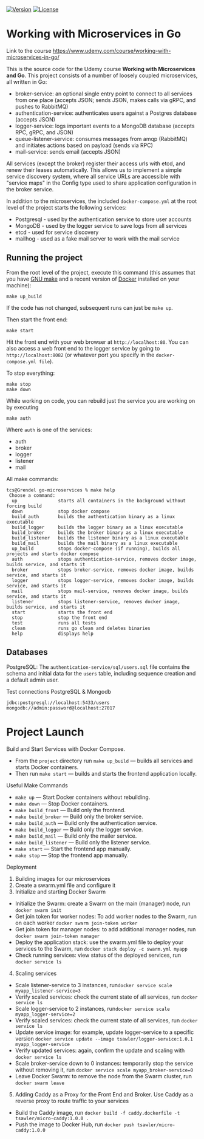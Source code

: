 [![Version](https://img.shields.io/badge/goversion-1.18.x-blue.svg)](https://golang.org)
[![License](http://img.shields.io/badge/license-mit-blue.svg?style=flat-square)](https://raw.githubusercontent.com/tsawler/goblender/master/LICENSE)

# Working with Microservices in Go

Link to the course https://www.udemy.com/course/working-with-microservices-in-go/

This is the source code for the Udemy course **Working with Microservices and Go**. This project
consists of a number of loosely coupled microservices, all written in Go:

- broker-service: an optional single entry point to connect to all services from one place (accepts JSON;
sends JSON, makes calls via gRPC, and pushes to RabbitMQ)
- authentication-service: authenticates users against a Postgres database (accepts JSON)
- logger-service: logs important events to a MongoDB database (accepts RPC, gRPC, and JSON)
- queue-listener-service: consumes messages from amqp (RabbitMQ) and initiates actions based on payload (sends via RPC)
- mail-service: sends email (accepts JSON)

All services (except the broker) register their access urls with etcd, and renew their leases automatically.
This allows us to implement a simple service discovery system, where all service URLs are accessible with
"service maps" in the Config type used to share application configuration in the broker service.

In addition to the microservices, the included `docker-compose.yml` at the root level of the project
starts the following services:

- Postgresql - used by the authentication service to store user accounts
- MongoDB - used by the logger service to save logs from all services
- etcd - used for service discovery
- mailhog - used as a fake mail server to work with the mail service

## Running the project
From the root level of the project, execute this command (this assumes that you have 
[GNU make](https://www.gnu.org/software/make/) and a recent version
of [Docker](https://www.docker.com/products/docker-desktop) installed on your machine):

~~~
make up_build 
~~~

If the code has not changed, subsequent runs can just be `make up`.

Then start the front end:

~~~
make start
~~~

Hit the front end with your web browser at `http://localhost:80`. You can also access a web 
front end to the logger service by going to `http://localhost:8082` (or whatever port you
specify in the `docker-compose.yml file`).

To stop everything:

~~~
make stop
make down
~~~

While working on code, you can rebuild just the service you are working on by
executing

`make auth`

Where `auth` is one of the services:

- auth
- broker
- logger
- listener
- mail


All make commands:

~~~
tcs@Grendel go-microservices % make help
 Choose a command:
  up               starts all containers in the background without forcing build
  down             stop docker compose
  build_auth       builds the authentication binary as a linux executable
  build_logger     builds the logger binary as a linux executable
  build_broker     builds the broker binary as a linux executable
  build_listener   builds the listener binary as a linux executable
  build_mail       builds the mail binary as a linux executable
  up_build         stops docker-compose (if running), builds all projects and starts docker compose
  auth             stops authentication-service, removes docker image, builds service, and starts it
  broker           stops broker-service, removes docker image, builds service, and starts it
  logger           stops logger-service, removes docker image, builds service, and starts it
  mail             stops mail-service, removes docker image, builds service, and starts it
  listener         stops listener-service, removes docker image, builds service, and starts it
  start            starts the front end
  stop             stop the front end
  test             runs all tests
  clean            runs go clean and deletes binaries
  help             displays help
~~~

## Databases
PostgreSQL: The `authentication-service/sql/users.sql` file contains the schema and initial data for the `users` table, including sequence creation and a default admin user.

Test connections PostgreSQL & Mongodb

~~~
jdbc:postgresql://localhost:5433/users
mongodb://admin:password@localhost:27017
~~~

# Project Launch

Build and Start Services with Docker Compose.

- From the `project` directory run `make up_build` — builds all services and starts Docker containers.
- Then run `make start` — builds and starts the frontend application locally.

Useful Make Commands
- `make up` — Start Docker containers without rebuilding.
- `make down` — Stop Docker containers.
- `make build_front` — Build only the frontend.
- `make build_broker` — Build only the broker service.
- `make build_auth` — Build only the authentication service.
- `make build_logger` — Build only the logger service.
- `make build_mail` — Build only the mailer service.
- `make build_listener` — Build only the listener service.
- `make start` — Start the frontend app manually.
- `make stop` — Stop the frontend app manually.

Deployment
1) Building images for our microservices
2) Create a swarm.yml file and configure it
3) Initialize and starting Docker Swarm
- Initialize the Swarm: create a Swarm on the main (manager) node, run `docker swarm init`
- Get join token for worker nodes: To add worker nodes to the Swarm, run on each worker `docker swarm join-token worker`
- Get join token for manager nodes: to add additional manager nodes, run `docker swarm join-token manager`
- Deploy the application stack: use the swarm.yml file to deploy your services to the Swarm, run `docker stack deploy -c swarm.yml myapp`
- Check running services: view status of the deployed services, run `docker service ls`
4) Scaling services
- Scale listener-service to 3 instances, run`docker service scale myapp_listener-service=3`
- Verify scaled services: check the current state of all services, run `docker service ls`
- Scale logger-service to 2 instances, run`docker service scale myapp_logger-service=2`
- Verify scaled services: check the current state of all services, run `docker service ls`
- Update service image: for example, update logger-service to a specific version `docker service update --image tsawler/logger-service:1.0.1 myapp_logger-service`
- Verify updated services: again, confirm the update and scaling with `docker service ls`
- Scale broker-service down to 0 instances: temporarily stop the service without removing it, run `docker service scale myapp_broker-service=0`
- Leave Docker Swarm: to remove the node from the Swarm cluster, run `docker swarm leave`
5) Adding Caddy as a Proxy for the Front End and Broker. Use Caddy as a reverse proxy to route traffic to your services
- Build the Caddy image, run `docker build -f caddy.dockerfile -t tsawler/micro-caddy:1.0.0 .`
- Push the image to Docker Hub, run `docker push tsawler/micro-caddy:1.0.0`